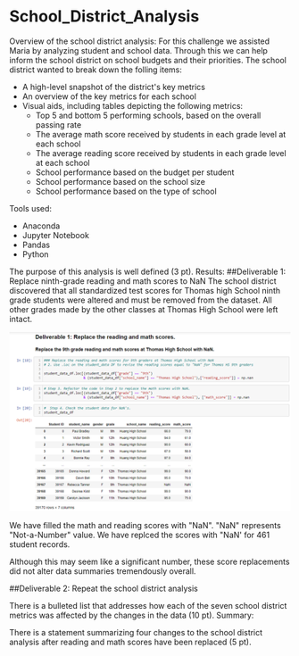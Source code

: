 # School_District_Analysis
Overview of the school district analysis:
For this challenge we assisted Maria by analyzing student and school data. Through  this we can help inform the school district on school budgets and their priorities.
The school district wanted to break down the folling items:
* A high-level snapshot of the district's key metrics
* An overview of the key metrics for each school
* Visual aids, including tables depicting the following metrics:
  * Top 5 and bottom 5 performing schools, based on the overall passing rate
  * The average math score received by students in each grade level at each school
  * The average reading score received by students in each grade level at each school
  * School performance based on the budget per student
  * School performance based on the school size
  * School performance based on the type of school

Tools used:
* Anaconda
* Jupyter Notebook 
* Pandas
* Python


The purpose of this analysis is well defined (3 pt).
Results:
##Deliverable 1: Replace ninth-grade reading and math scores to NaN
The school district discovered that all standardized test scores for Thomas high School ninth grade students were altered and must be removed from the dataset. All other grades made by the other classes at Thomas High School were left intact.

![Ninth Grade NaN Replacement](Resources/Deliverable1.png)

We have filled the math and reading scores with "NaN". "NaN" represents "Not-a-Number" value. We have replced the scores with "NaN' for 461 student records. 



Although this may seem like a significant number, these score replacements did not alter data summaries tremendously overall.


##Deliverable 2: Repeat the school district analysis


There is a bulleted list that addresses how each of the seven school district metrics was affected by the changes in the data (10 pt).
Summary:

There is a statement summarizing four changes to the school district analysis after reading and math scores have been replaced (5 pt).
